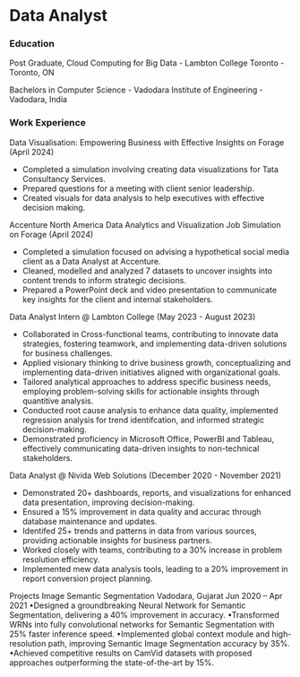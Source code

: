# Data Analyst

### Education
Post Graduate, Cloud Computing for Big Data - Lambton College Toronto - Toronto, ON

Bachelors in Computer Science - Vadodara Institute of Engineering - Vadodara, India


### Work Experience
Data Visualisation: Empowering Business with Effective Insights on Forage (April 2024)
- Completed a simulation involving creating data visualizations for Tata Consultancy Services.
- Prepared questions for a meeting with client senior leadership.
- Created visuals for data analysis to help executives with effective decision making.
 
Accenture North America Data Analytics and Visualization Job Simulation on Forage (April 2024)
 * Completed a simulation focused on advising a hypothetical social media client as a Data Analyst at Accenture.
 * Cleaned, modelled and analyzed 7 datasets to uncover insights into content trends to inform strategic decisions.
 * Prepared a PowerPoint deck and video presentation to communicate key insights for the client and internal stakeholders.

Data Analyst Intern @ Lambton College (May 2023 - August 2023)
- Collaborated in Cross-functional teams, contributing to innovate data strategies, fostering teamwork, and implementing data-driven solutions for business challenges.
- Applied visionary thinking to drive business growth, conceptualizing and implementing data-driven initiatives aligned with organizational goals.
- Tailored analytical approaches to address specific business needs, employing problem-solving skills for actionable insights through quantitive analysis.
- Conducted root cause analysis to enhance data quality, implemented regression analysis for trend identifcation, and informed strategic decision-making.
- Demonstrated proficiency in Microsoft Office, PowerBI and Tableau, effectively communicating data-driven insights to non-technical stakeholders.

Data Analyst @ Nivida Web Solutions (December 2020 - November 2021)
- Demonstrated 20+ dashboards, reports, and visualizations for enhanced data presentation, improving decision-making.
- Ensured a 15% improvement in data quality and accurac through database maintenance and updates.
- Identifed 25+ trends and patterns in data from various sources, providing actionable insights for business partners.
- Worked closely with teams, contributing to a 30% increase in problem resolution efficiency.
- Implemented mew data analysis tools, leading to a 20% improvement in report conversion project planning.

Projects
Image Semantic Segmentation Vadodara, Gujarat  Jun 2020 – Apr 2021
•Designed a groundbreaking Neural Network for Semantic Segmentation, delivering a 40% improvement in accuracy.
•Transformed WRNs into fully convolutional networks for Semantic Segmentation with 25% faster inference speed.
•Implemented global context module and high-resolution path, improving Semantic Image Segmentation accuracy by 35%.
•Achieved competitive results on CamVid datasets with proposed approaches outperforming the state-of-the-art by 15%.
